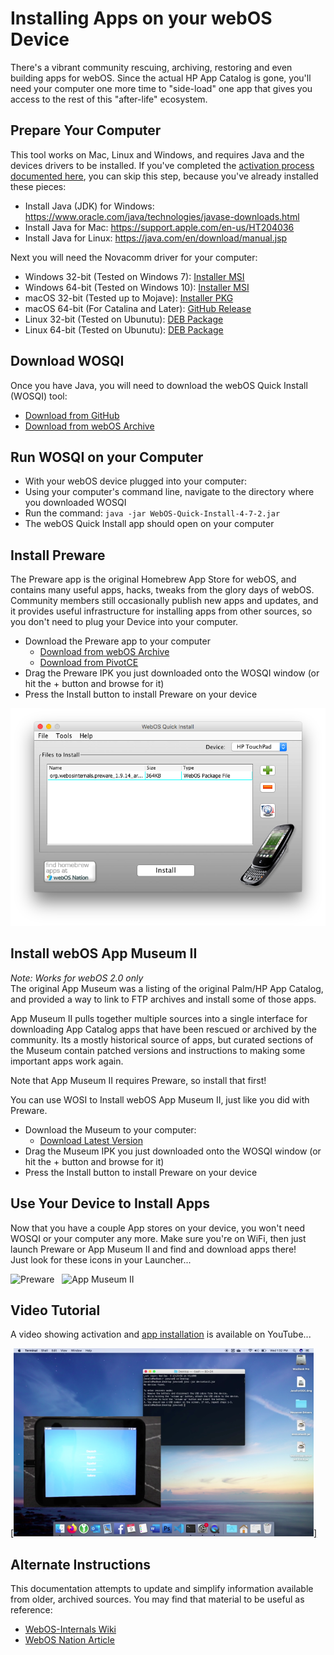 # Installing Apps on your webOS Device

There's a vibrant community rescuing, archiving, restoring and even building apps for webOS. Since the actual HP App Catalog is gone, you'll need your computer one more time to "side-load" one app that gives you access to the rest of this "after-life" ecosystem.

## Prepare Your Computer

This tool works on Mac, Linux and Windows, and requires Java and the devices drivers to be installed. If you've completed the [activation process documented here](activate.md), you can skip this step, because you've already installed these pieces:

* Install Java (JDK) for Windows: <a href="https://www.oracle.com/java/technologies/javase-downloads.html" target="_blank">https://www.oracle.com/java/technologies/javase-downloads.html</a>
* Install Java for Mac: <a href="https://support.apple.com/en-us/HT204036" target="_blank">https://support.apple.com/en-us/HT204036</a>
* Install Java for Linux: <a href="https://java.com/en/download/manual.jsp" target="_blank">https://java.com/en/download/manual.jsp</a>

Next you will need the Novacomm driver for your computer:

* Windows 32-bit (Tested on Windows 7): [Installer MSI](http://www.webosarchive.com/activation/drivers/novacom-win-32/)
* Windows 64-bit (Tested on Windows 10): [Installer MSI](http://www.webosarchive.com/activation/drivers/novacom-win-64/)
* macOS 32-bit (Tested up to Mojave): [Installer PKG](http://www.webosarchive.com/activation/drivers/novacom-mac/)
* macOS 64-bit (For Catalina and Later): <a href="https://github.com/incidentist/novacomd/releases/tag/macos64" target="_blank">GitHub Release</a>
* Linux 32-bit (Tested on Ubunutu): [DEB Package](http://www.webosarchive.com/activation/drivers/novacom-linux-32/)
* Linux 64-bit (Tested on Ubunutu): [DEB Package](http://www.webosarchive.com/activation/drivers/novacom-linux-64/)

## Download WOSQI

Once you have Java, you will need to download the webOS Quick Install (WOSQI) tool:

* <a href="https://github.com/NotAlexNoyle/webos-quick-install/releases" target="_blank">Download from GitHub</a>
* <a href="http://www.webosarchive.com/activation/WebOSQuickInstall-4.6.0.jar" target="_blank">Download from webOS Archive</a>

## Run WOSQI on your Computer

* With your webOS device plugged into your computer:
* Using your computer's command line, navigate to the directory where you downloaded WOSQI
* Run the command: `java -jar WebOS-Quick-Install-4-7-2.jar`
* The webOS Quick Install app should open on your computer

## Install Preware

The Preware app is the original Homebrew App Store for webOS, and contains many useful apps, hacks, tweaks from the glory days of webOS. Community members still occasionally publish new apps and updates, and it provides useful infrastructure for installing apps from other sources, so you don't need to plug your Device into your computer.

* Download the Preware app to your computer
    + [Download from webOS Archive](http://www.webosarchive.com/activation/org.webosinternals.preware_1.9.14_arm.ipk)
    + [Download from PivotCE](http://ipkg.preware.net/feeds/webos-internals/armv7/org.webosinternals.preware_1.9.14_arm.ipk)
* Drag the Preware IPK you just downloaded onto the WOSQI window (or hit the + button and browse for it)
* Press the Install button to install Preware on your device

![Install Preware from WebOS Quick Install](images/wosqi.png)

## Install webOS App Museum II

<i>Note: Works for webOS 2.0 only</i><br>
The original App Museum was a listing of the original Palm/HP App Catalog, and provided a way to link to FTP archives and install some of those apps.

App Museum II pulls together multiple sources into a single interface for downloading App Catalog apps that have been rescued or archived by the community. Its a mostly historical source of apps, but curated sections of the Museum contain patched versions and instructions to making some important apps work again.

Note that App Museum II requires Preware, so install that first!

You can use WOSI to Install webOS App Museum II, just like you did with Preware.

* Download the Museum to your computer:
    + [Download Latest Version](http://appcatalog.webosarchive.com/latest.php)
* Drag the Museum IPK you just downloaded onto the WOSQI window (or hit the + button and browse for it)
* Press the Install button to install Preware on your device

## Use Your Device to Install Apps

Now that you have a couple App stores on your device, you won't need WOSQI or your computer any more. Make sure you're on WiFi, then just launch Preware or App Museum II and find and download apps there!
<br>Just look for these icons in your Launcher...

![Preware](images/preware-icon.png) &nbsp;&nbsp;![App Museum II](images/appmuseum-icon.png)

## Video Tutorial

A video showing activation and [app installation](appstores.md) is available on YouTube...

<a href="https://www.youtube.com/watch?v=enQB3Tygebg" target="_blank">[![Video Tutorial](images/videotutorial.png)]</a>

## Alternate Instructions

This documentation attempts to update and simplify information available from older, archived sources. You may find that material to be useful as reference:

* <a href="https://webos-internals.org/wiki/Application:Preware#Installing_Preware_with_WebOS_Quick_Install" target="_blank">WebOS-Internals Wiki</a>
* <a href="https://www.webosnation.com/how-install-homebrew-apps-your-touchpad-or-webos-smartphone" target="_blank">WebOS Nation Article</a>